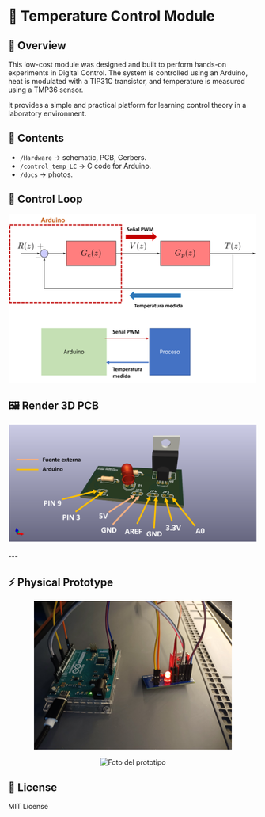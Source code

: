 # 🚀 Temperature Control Module

## 📖 Overview
This low-cost module was designed and built to perform hands-on experiments in Digital Control. The system is controlled using an Arduino, heat is modulated with a TIP31C transistor, and temperature is measured using a TMP36 sensor.  

It provides a simple and practical platform for learning control theory in a laboratory environment.

## 📂 Contents
- `/Hardware` → schematic, PCB, Gerbers.
- `/control_temp_LC` → C code for Arduino.
- `/docs` → photos.

## 🔄 Control Loop
<p align="center">
<img src="docs/esquema control temp.png" alt="Diagrama sistema" width="500">
</p>

## 🖼️ Render 3D PCB
<p align="center">
<img src="docs/procesotemp.png" alt="PCB Render" width="500">
</p>
---

## ⚡ Physical Prototype
<p align="center">
<img src="docs/armado.jpg" alt="Foto del prototipo" width="400">
</p>
<p align="center">
<img src="docs/setup_completo.jpg" alt="Foto del prototipo" width="400">
</p>

## 📜 License
MIT License  
